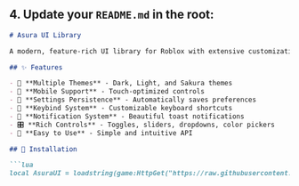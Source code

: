 
## 4. Update your `README.md` in the root:

```markdown
# Asura UI Library

A modern, feature-rich UI library for Roblox with extensive customization options.

## ✨ Features

- 🎨 **Multiple Themes** - Dark, Light, and Sakura themes
- 📱 **Mobile Support** - Touch-optimized controls
- 💾 **Settings Persistence** - Automatically saves preferences
- 🔑 **Keybind System** - Customizable keyboard shortcuts
- 🔔 **Notification System** - Beautiful toast notifications
- 🎛️ **Rich Controls** - Toggles, sliders, dropdowns, color pickers
- 🎯 **Easy to Use** - Simple and intuitive API

## 🚀 Installation

```lua
local AsuraUI = loadstring(game:HttpGet("https://raw.githubusercontent.com/ImageLoggers/Asura-UI-Library/main/src/Asura-UI-Library.lua"))()
